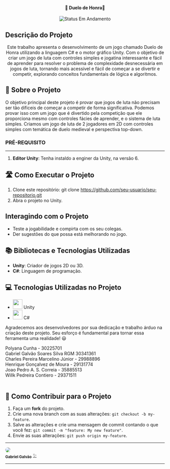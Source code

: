 <h4 align="center"> 
	🚧 Duelo de Honra🚧
</h4>
<p align="center">
	<img alt="Status Em Andamento" src="https://img.shields.io/badge/STATUS-CONCLU%C3%8DDO-brightgreen">
</p>

## Descrição do Projeto

<p align="center">Este trabalho apresenta o desenvolvimento de um jogo chamado Duelo de Honra utilizando a linguagem C# e o motor gráfico Unity. Com o objetivo de criar um jogo de luta com controles simples e jogatina interessante e fácil de aprender para resolver o problema de complexidade desnecessária em jogos de luta, tornando mais acessível e fácil de começar a se divertir e competir, explorando conceitos fundamentais de lógica e algoritmos.</p>

## 🚀 Sobre o Projeto

O objetivo principal deste projeto é provar que jogos de luta não precisam ser tão dificeis de começar a competir de forma significativa. Podemos provar isso com um jogo que é divertido pela competição que ele proporciona mesmo com controles fácies de aprender, e o sistema de luta simples. Criamos um jogo de luta de 2 jogadores em 2D com controles simples com temática de duelo medieval e perspectiva top-down.

### PRÉ-REQUISITO

---

1. **Editor Unity**: Tenha instaldo a enginer da Unity, na versão 6.

## 🛣️ Como Executar o Projeto

1. Clone este repositório:
   git clone https://github.com/seu-usuario/seu-repositorio.git
2. Abra o projeto no Unity.

## Interagindo com o Projeto

- Teste a jogabilidade e compirta com os seu colegas.
- Der sugestões do que possa está melhorando no jogo.

## 📚 Bibliotecas e Tecnologias Utilizadas

- **Unity**: Criador de jogos 2D ou 3D.
- **C#**: Linguagem de programação.

## 💻 Tecnologias Utilizadas no Projeto

- <img src="https://skillicons.dev/icons?i=unity" width="30"> Unity
- <img src="https://skillicons.dev/icons?i=c#" width="30"> C#

Agradecemos aos desenvolvedores por sua dedicação e trabalho árduo na criação deste projeto. Seu esforço é fundamental para tornar essa ferramenta uma realidade! 😃

<table>
  <tr>
    Polyana Cunha - 30225701
    <br>
    Gabriel Galvão Soares Silva RGM 30341361
    <br>
    Charles Pereira Marcelino Júnior - 29988896
    <br>
    Henrique Gonçalvez de Moura - 29131774
    <br>
    Joao Pedro A. S. Correia - 35885513
    <br>
    Willk Pedreira Contiero - 29371511  
</table>

## 💪 Como Contribuir para o Projeto

1. Faça um **fork** do projeto.
2. Crie uma nova branch com as suas alterações: `git checkout -b my-feature`.
3. Salve as alterações e crie uma mensagem de commit contando o que você fez: `git commit -m "feature: My new feature"`.
4. Envie as suas alterações: `git push origin my-feature`.

---



<a href="https://github.com/g4lva01">
<img style="border-radius: 50%;" src="https://avatars.githubusercontent.com/u/153385467?v=4?s=400&u=2acd860cb7b8e36135c22717a860c413e2d02eb4&v=4"/>
<br />
<sub><b>Gabriel Galvão</b></sub></a> <a href="https://github.com/g4lva01" title="Cubos Academy">✨</a>

---
